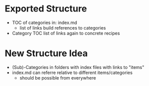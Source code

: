 # Exported Structure

- TOC of categories in: index.md
    - list of links build references to categories
- Category TOC list of links again to concrete recipes

# New Structure Idea

- (Sub)-Categories in folders with index files with links to "items"
- index.md can referre relative to different items/categories
  - should be possible from everywhere